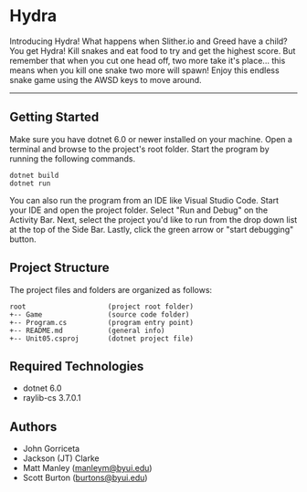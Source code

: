 # Hydra
Introducing Hydra! What happens when Slither.io and Greed have a child? You get Hydra! Kill snakes and eat food to try and get the highest score. But remember that when you cut one head off, two more take it's place... this means when you kill one snake two more will spawn! Enjoy this endless snake game using the AWSD keys to move around.


---
## Getting Started
Make sure you have dotnet 6.0 or newer installed on your machine. Open 
a terminal and browse to the project's root folder. Start the program 
by running the following commands.
```
dotnet build
dotnet run 
```
You can also run the program from an IDE like Visual Studio Code. 
Start your IDE and open the project folder. Select "Run and Debug" on 
the Activity Bar. Next, select the project you'd like to run from the 
drop down list at the top of the Side Bar. Lastly, click the green 
arrow or "start debugging" button.

## Project Structure
The project files and folders are organized as follows:
```
root                    (project root folder)
+-- Game                (source code folder)
+-- Program.cs          (program entry point)    
+-- README.md           (general info)
+-- Unit05.csproj       (dotnet project file)
```

## Required Technologies
* dotnet 6.0
* raylib-cs 3.7.0.1

## Authors
* John Gorriceta
* Jackson (JT) Clarke
* Matt Manley (manleym@byui.edu)
* Scott Burton (burtons@byui.edu)